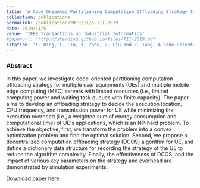 ```yaml
---
title: "A Code-Oriented Partitioning Computation Offloading Strategy for Multiple Users and Multiple Mobile Edge Computing Servers"
collection: publications
permalink: /publication/2019/11/5-TII-2019
date: 2019/11/5
venue: 'IEEE Transactions on Industrial Informatics'
#paperurl: 'http://stevding.github.io/files/TII-2019.pdf'
citation: 'Y. Ding, C. Liu, X. Zhou, Z. Liu and Z. Tang, A Code-Oriented Partitioning Computation Offloading Strategy for Multiple Users and Multiple Mobile Edge Computing Servers, in IEEE Transactions on Industrial Informatics, vol. 16, no. 7, pp. 4800-4810, July 2020.'
---
```

### Abstract

In this paper, we investigate code-oriented partitioning computation offloading strategy for multiple user equipments (UEs) and multiple mobile edge computing (MEC) servers with limited resources (i.e., limited computing power and waiting task queues with finite capacity). The paper aims to develop an offloading strategy to decide the execution location, CPU frequency, and transmission power for UE while minimizing the execution overhead (i.e., a weighted sum of energy consumption and computational time) of UE's applications, which is an NP-hard problem. To achieve the objective, first, we transform the problem into a convex optimization problem and find the optimal solution. Second, we propose a decentralized computation offloading strategy (DCOS) algorithm for UE, and define a dictionary data structure for recording the strategy of the UE to reduce the algorithm complexity. Finally, the effectiveness of DCOS, and the impact of various key parameters on the strategy and overhead are demonstrated by simulation experiments.

[Download paper here](https://ieeexplore.ieee.org/document/8891795)
